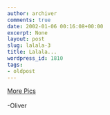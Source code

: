 ```yaml
---
author: archiver
comments: true
date: 2002-01-06 00:16:08+00:00
excerpt: None
layout: post
slug: lalala-3
title: Lalala...
wordpress_id: 1810
tags:
- oldpost
---
```


<a href=http://www.oliverweb.com/pics/college>More Pics</a><br /><br />-Oliver
